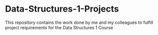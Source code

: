 # Data-Structures-1-Projects
This repository contains the work done by me and my colleagues to fulfill project requirements for the Data Structures 1 Course
